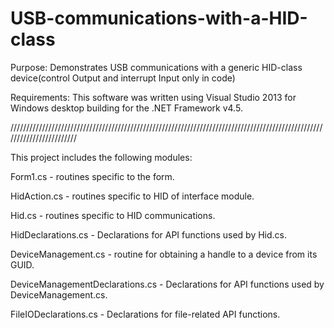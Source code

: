 # USB-communications-with-a-HID-class
Purpose: 
Demonstrates USB communications with a generic HID-class device(control Output and interrupt Input only in code)

Requirements:
This software was written using Visual Studio 2013 for Windows desktop building for the .NET Framework v4.5.

////////////////////////////////////////////////////////////////////////////////////////////////////////////////////////

This project includes the following modules:

Form1.cs - routines specific to the form.

HidAction.cs - routines specific to HID of interface module.

Hid.cs - routines specific to HID communications.

HidDeclarations.cs - Declarations for API functions used by Hid.cs.

DeviceManagement.cs - routine for obtaining a handle to a device from its GUID.

DeviceManagementDeclarations.cs - Declarations for API functions used by DeviceManagement.cs.

FileIODeclarations.cs - Declarations for file-related API functions.
